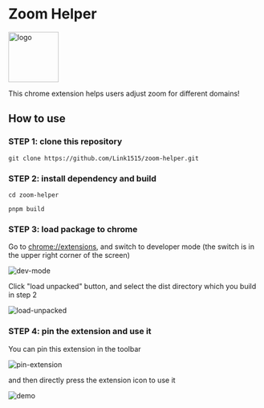 # Zoom Helper

<img src="https://raw.githubusercontent.com/Link1515/zoom-helper/master/logo/origin.png" width="100" alt="logo" >

This chrome extension helps users adjust zoom for different domains!

## How to use

### STEP 1: clone this repository

`git clone https://github.com/Link1515/zoom-helper.git`

### STEP 2: install dependency and build

`cd zoom-helper`

`pnpm build`

### STEP 3: load package to chrome

Go to <a href="chrome://extensions">chrome://extensions</a>, and switch to developer mode (the switch is in the upper right corner of the screen)

<img src="https://raw.githubusercontent.com/Link1515/zoom-helper/master/tutorial/dev-mode.jpg" alt="dev-mode" >

Click "load unpacked" button, and select the dist directory which you build in step 2

<img src="https://raw.githubusercontent.com/Link1515/zoom-helper/master/tutorial/load-unpacked.jpg" alt="load-unpacked" >

### STEP 4: pin the extension and use it

You can pin this extension in the toolbar

<img src="https://raw.githubusercontent.com/Link1515/zoom-helper/master/tutorial/pin-extension.jpg" alt="pin-extension" >

and then directly press the extension icon to use it

<img src="https://raw.githubusercontent.com/Link1515/zoom-helper/master/tutorial/demo.jpg" alt="demo" >
